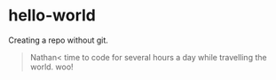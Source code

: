 # hello-world
Creating a repo without git.


>Nathan< time to code for several hours a day while travelling the world. woo!
